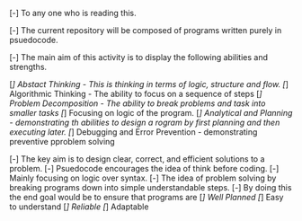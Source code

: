 
[-] To any one who is reading this.

[-] The current repository will be composed of programs written purely in psuedocode.

[-] The main aim of this activity is to display the following abilities and strengths.

   [*] Abstact Thinking - This is thinking in terms of logic, structure and flow.
   [*] Algorithmic Thinking - The ability to focus on a sequence of steps
   [*] Problem Decomposition - The ability to break problems and task into smaller tasks
   [*] Focusing on logic of the program.
   [*] Analytical and Planning - demonstrating th abilities to design a rogram by first planning and then executing later.
   [*] Debugging and Error Prevention - demonstrating preventive pproblem solving

[-] The key aim is to design clear, correct, and efficient solutions to a problem.
[-] Psuedocode encourages the idea of think before coding.
[-] Mainly focusing on logic over syntax.
[-] The idea of problem solving by breaking programs down into simple understandable steps.
[-] By doing this the end goal would be to ensure that programs are
   [*] Well Planned
   [*] Easy to understand
   [*] Reliable
   [*] Adaptable 
